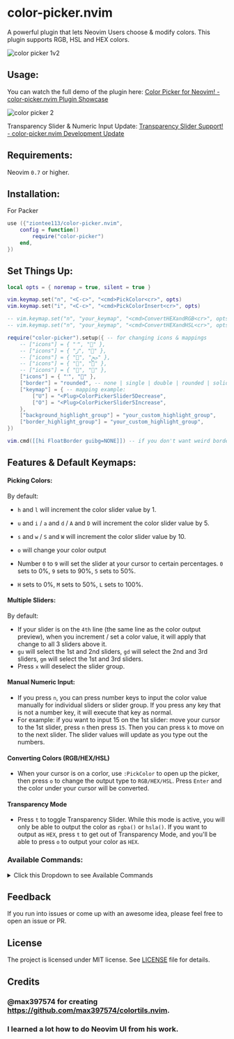 # color-picker.nvim

A powerful plugin that lets Neovim Users choose & modify colors. This plugin supports RGB, HSL and HEX colors.

![color picker 1v2](https://user-images.githubusercontent.com/102876811/175996319-58bd7237-9fe2-428a-ba86-f10df440c0a9.jpg)

## Usage:

You can watch the full demo of the plugin here: [Color Picker for Neovim! - color-picker.nvim Plugin Showcase](https://youtu.be/eWRoxJatH8A)

![color picker 2](https://user-images.githubusercontent.com/102876811/176300677-7f12b1f7-1bc2-421b-8944-af45f01088fe.png)

Transparency Slider & Numeric Input Update: [Transparency Slider Support! - color-picker.nvim Development Update](https://youtu.be/lm7LAOFkceA)

## Requirements:

Neovim `0.7` or higher.

## Installation:

For Packer

```lua
use ({"ziontee113/color-picker.nvim",
    config = function()
        require("color-picker")
    end,
})
```

## Set Things Up:

```lua
local opts = { noremap = true, silent = true }

vim.keymap.set("n", "<C-c>", "<cmd>PickColor<cr>", opts)
vim.keymap.set("i", "<C-c>", "<cmd>PickColorInsert<cr>", opts)

-- vim.keymap.set("n", "your_keymap", "<cmd>ConvertHEXandRGB<cr>", opts)
-- vim.keymap.set("n", "your_keymap", "<cmd>ConvertHEXandHSL<cr>", opts)

require("color-picker").setup({ -- for changing icons & mappings
	-- ["icons"] = { "ﱢ", "" },
	-- ["icons"] = { "ﮊ", "" },
	-- ["icons"] = { "", "ﰕ" },
	-- ["icons"] = { "", "" },
	-- ["icons"] = { "", "" },
	["icons"] = { "ﱢ", "" },
	["border"] = "rounded", -- none | single | double | rounded | solid | shadow
	["keymap"] = { -- mapping example:
		["U"] = "<Plug>ColorPickerSlider5Decrease",
		["O"] = "<Plug>ColorPickerSlider5Increase",
	},
	["background_highlight_group"] = "your_custom_highlight_group",
	["border_highlight_group"] = "your_custom_highlight_group",
})

vim.cmd([[hi FloatBorder guibg=NONE]]) -- if you don't want weird border background colors around the popup.
```

## Features & Default Keymaps:

#### Picking Colors:

By default:

- `h` and `l` will increment the color slider value by 1.
- `u` and `i` / `a` and `d` / `A` and `D` will increment the color slider value by 5.
- `s` and `w` / `S` and `W` will increment the color slider value by 10.
- `o` will change your color output

- Number `0` to `9` will set the slider at your cursor to certain percentages. `0` sets to 0%, `9` sets to 90%, `5` sets to 50%.
- `H` sets to 0%, `M` sets to 50%, `L` sets to 100%.

#### Multiple Sliders:

By default:

- If your slider is on the `4th` line (the same line as the color output preview), when you increment / set a color value, it will apply that change to all 3 sliders above it.
- `gu` will select the 1st and 2nd sliders, `gd` will select the 2nd and 3rd sliders, `gm` will select the 1st and 3rd sliders.
- Press `x` will deselect the slider group.

#### Manual Numeric Input:

- If you press `n`, you can press number keys to input the color value manually for individual sliders or slider group. If you press any key that is not a number key, it will execute that key as normal.
- For example: if you want to input 15 on the 1st slider: move your cursor to the 1st slider, press `n` then press `15`. Then you can press `k` to move on to the next slider. The slider values will update as you type out the numbers.

#### Converting Colors (RGB/HEX/HSL)

- When your cursor is on a corlor, use `:PickColor` to open up the picker, then press `o` to change the output type to `RGB/HEX/HSL`. Press `Enter` and the color under your cursor will be converted.

#### Transparency Mode

- Press `t` to toggle Transparency Slider. While this mode is active, you will only be able to output the color as `rgba()` or `hsla()`. If you want to output as `HEX`, press `t` to get out of Transparency Mode, and you'll be able to press `o` to output your color as `HEX`.

### Available Commands:

<details>
<summary>Click this Dropdown to see Available Commands</summary>
	
```
<Plug>ColorPickerSlider10Decrease
<Plug>ColorPickerSlider10Increase
<Plug>ColorPickerSlider5Decrease
<Plug>ColorPickerSlider5Increase
<Plug>ColorPickerSlider1Decrease
<Plug>ColorPickerSlider1Increase

<Plug>ColorPickerSlider0Percent
<Plug>ColorPickerSlider10Percent
<Plug>ColorPickerSlider20Percent
<Plug>ColorPickerSlider30Percent
<Plug>ColorPickerSlider40Percent
<Plug>ColorPickerSlider50Percent
<Plug>ColorPickerSlider60Percent
<Plug>ColorPickerSlider70Percent
<Plug>ColorPickerSlider80Percent
<Plug>ColorPickerSlider90Percent
<Plug>ColorPickerSlider100Percent

<Plug>ColorPickerSetActionGroup1and2
<Plug>ColorPickerSetActionGroup2and3
<Plug>ColorPickerSetActionGroup123
<Plug>ColorPickerSetActionGroup1and3
<Plug>ColorPickerClearActionGroup

<Plug>ColorPickerChangeOutputType
<Plug>ColorPickerChangeColorMode
<Plug>ColorPickerApplyColor
<Plug>ColorPickerToggleTransparency
<Plug>ColorPickerNumericInput

```

</details>

## Feedback

If you run into issues or come up with an awesome idea, please feel free to open an issue or PR.

## License

The project is licensed under MIT license. See [LICENSE](./LICENSE) file for details.

## Credits

### @max397574 for creating https://github.com/max397574/colortils.nvim.
### I learned a lot how to do Neovim UI from his work.
